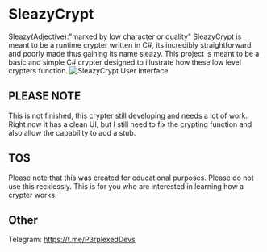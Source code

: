 # SleazyCrypt
Sleazy(Adjective):"marked by low character or quality"
SleazyCrypt is meant to be a runtime crypter written in C#, its incredibly straightforward and poorly made thus gaining its name sleazy. This project is meant to be a basic and simple C# crypter designed to illustrate how these low level crypters function.
![SleazyCrypt User Interface](https://github.com/P3rplexed/SleazyCrypt/blob/master/crypter.PNG)

## PLEASE NOTE
This is not finished, this crypter still developing and needs a lot of work. Right now it has a clean UI, but I still need to fix the crypting function and also allow the capability to add a stub.

## TOS
Please note that this was created for educational purposes. Please do not use this recklessly. This is for you who are interested in learning how a crypter works.
## Other
Telegram: https://t.me/P3rplexedDevs
